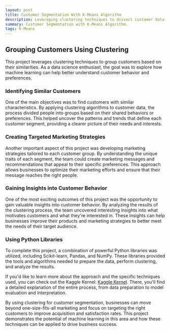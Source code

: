 ```yaml
---
layout: post
title: Customer Segmentation With K-Means Algorithm
description: Leveraging clustering techniques to dissect customer data, aiming to categorize potential customers into distinct groups based on shared characteristics to identify similar customers, develop tailored marketing strategies, and gain valuable customer insights.
summary: Customer Segmentation with K-Means Algorithm.
tags: K-Means
---
```


## Grouping Customers Using Clustering

This project leverages clustering techniques to group customers based on their similarities. As a data science enthusiast, the goal was to explore how machine learning can help better understand customer behavior and preferences.

### Identifying Similar Customers

One of the main objectives was to find customers with similar characteristics. By applying clustering algorithms to customer data, the process divided people into groups based on their shared behaviors or preferences. This helped uncover the patterns and trends that define each customer segment, providing a clearer picture of their needs and interests.

### Creating Targeted Marketing Strategies

Another important aspect of this project was developing marketing strategies tailored to each customer group. By understanding the unique traits of each segment, the team could create marketing messages and recommendations that appeal to their specific preferences. This approach allows businesses to optimize their marketing efforts and ensure that their message reaches the right people.

### Gaining Insights into Customer Behavior

One of the most exciting outcomes of this project was the opportunity to gain valuable insights into customer behavior. By analyzing the results of the clustering process, the team uncovered interesting insights into what motivates customers and what they're interested in. These insights can help businesses improve their products and marketing strategies to better meet the needs of their target audience.

### Using Python Libraries

To complete this project, a combination of powerful Python libraries was utilized, including Scikit-learn, Pandas, and NumPy. These libraries provided the tools and algorithms needed to prepare the data, perform clustering, and analyze the results.

If you'd like to learn more about the approach and the specific techniques used, you can check out the Kaggle Kernel: [Kaggle Kernel](https://www.kaggle.com/code/sriharshith1/customer-segmentation-with-k-means). There, you'll find a detailed explanation of the entire process, from data preparation to model evaluation and interpretation.

By using clustering for customer segmentation, businesses can move beyond one-size-fits-all marketing and focus on targeting the right customers to improve acquisition and satisfaction rates. This project demonstrates the potential of machine learning in this area and how these techniques can be applied to drive business success.